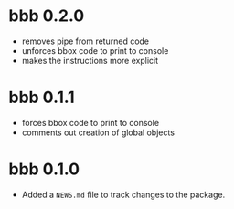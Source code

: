 # bbb 0.2.0
* removes pipe from returned code
* unforces bbox code to print to console
* makes the instructions more explicit

# bbb 0.1.1
* forces bbox code to print to console
* comments out creation of global objects

# bbb 0.1.0
* Added a `NEWS.md` file to track changes to the package.
